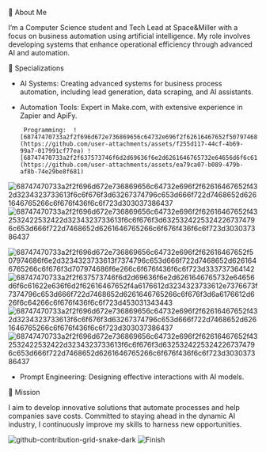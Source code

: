 

🌟 About Me

I’m a Computer Science student and Tech Lead at Space&Miller with a focus on business automation using artificial intelligence. My role involves developing systems that enhance operational efficiency through advanced AI and automation.

🚀 Specializations

- AI Systems: Creating advanced systems for business process automation, including lead generation, data scraping, and AI assistants.
  
  
- Automation Tools: Expert in Make.com, with extensive experience in Zapier and ApiFy.

       Programming:  ![68747470733a2f2f696d672e736869656c64732e696f2f62616467652f507974686f6e2d3234323733613f7374796c653d666f722d7468652d6261646765266c6f676f3d707974686f6e266c6f676f436f6c6f723d333737364142](https://github.com/user-attachments/assets/f255d117-44cf-4b69-99a7-017991cf77ea) ![68747470733a2f2f637573746f6d2d69636f6e2d6261646765732e64656d6f6c61622e636f6d2f62616467652f4a6176612d3234323733612e7376673f7374796c653d666f722d7468652d6261646765266c6f676f3d6a6176612d626f6c64266c6f676f436f6c6f723d453031343443](https://github.com/user-attachments/assets/ea79ca07-b089-479b-af8b-74e29be8f681)
![68747470733a2f2f696d672e736869656c64732e696f2f62616467652f432d3234323733613f6c6f676f3d63267374796c653d666f722d7468652d6261646765266c6f676f436f6c6f723d303037386437](https://github.com/user-attachments/assets/4a92d050-7f1a-4f36-ad58-e09b8fb69dbd)
![68747470733a2f2f696d672e736869656c64732e696f2f62616467652f432532422532422d3234323733613f6c6f676f3d63253242253242267374796c653d666f722d7468652d6261646765266c6f676f436f6c6f723d303037386437](https://github.com/user-attachments/assets/f4c842ec-9dbc-494a-8eda-3b36a472541f)

 ![68747470733a2f2f696d672e736869656c64732e696f2f62616467652f507974686f6e2d3234323733613f7374796c653d666f722d7468652d6261646765266c6f676f3d707974686f6e266c6f676f436f6c6f723d333737364142](https://github.com/user-attachments/assets/f255d117-44cf-4b69-99a7-017991cf77ea) ![68747470733a2f2f637573746f6d2d69636f6e2d6261646765732e64656d6f6c61622e636f6d2f62616467652f4a6176612d3234323733612e7376673f7374796c653d666f722d7468652d6261646765266c6f676f3d6a6176612d626f6c64266c6f676f436f6c6f723d453031343443](https://github.com/user-attachments/assets/ea79ca07-b089-479b-af8b-74e29be8f681)
![68747470733a2f2f696d672e736869656c64732e696f2f62616467652f432d3234323733613f6c6f676f3d63267374796c653d666f722d7468652d6261646765266c6f676f436f6c6f723d303037386437](https://github.com/user-attachments/assets/4a92d050-7f1a-4f36-ad58-e09b8fb69dbd)
![68747470733a2f2f696d672e736869656c64732e696f2f62616467652f432532422532422d3234323733613f6c6f676f3d63253242253242267374796c653d666f722d7468652d6261646765266c6f676f436f6c6f723d303037386437](https://github.com/user-attachments/assets/f4c842ec-9dbc-494a-8eda-3b36a472541f)



- Prompt Engineering: Designing effective interactions with AI models.

🎯 Mission

I aim to develop innovative solutions that automate processes and help companies save costs. Committed to staying ahead in the dynamic AI industry, I continuously improve my skills to harness new opportunities.

![github-contribution-grid-snake-dark](https://github.com/user-attachments/assets/c33f3234-841f-4b8c-b7d0-99d84bd17d17)
![Finish](https://github.com/user-attachments/assets/cc615144-f815-481a-b801-20b425c72fa9)
